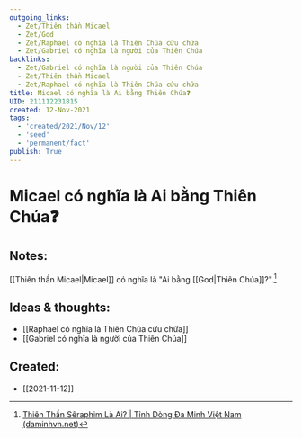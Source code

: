 ```yaml
---
outgoing_links:
  - Zet/Thiên thần Micael
  - Zet/God
  - Zet/Raphael có nghĩa là Thiên Chúa cứu chữa
  - Zet/Gabriel có nghĩa là người của Thiên Chúa
backlinks:
  - Zet/Gabriel có nghĩa là người của Thiên Chúa
  - Zet/Thiên thần Micael
  - Zet/Raphael có nghĩa là Thiên Chúa cứu chữa
title: Micael có nghĩa là Ai bằng Thiên Chúa❓
UID: 211112231815
created: 12-Nov-2021
tags:
  - 'created/2021/Nov/12'
  - 'seed'
  - 'permanent/fact'
publish: True
---
```

# Micael có nghĩa là Ai bằng Thiên Chúa❓

## Notes:
[[Thiên thần Micael|Micael]] có nghĩa là "Ai bằng [[God|Thiên Chúa]]?".[^daminh]

## Ideas & thoughts:
- [[Raphael có nghĩa là Thiên Chúa cứu chữa]]
- [[Gabriel có nghĩa là người của Thiên Chúa]]

[^daminh]: [Thiên Thần Sêraphim Là Ai? | Tỉnh Dòng Đa Minh Việt Nam (daminhvn.net)](http://daminhvn.net/hieu-de-song-duc-tin/thien-than-seraphim-la-ai-3318.html)

## Created:
- [[2021-11-12]]
